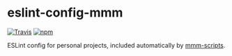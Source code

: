 # eslint-config-mmm

[![Travis](https://img.shields.io/travis/mmmurray/eslint-config-mmm.svg)](https://travis-ci.com/mmmurray/eslint-config-mmm)
[![npm](https://img.shields.io/npm/v/eslint-config-mmm.svg)](https://www.npmjs.com/package/eslint-config-mmm)

ESLint config for personal projects, included automatically by [mmm-scripts](https://github.com/mmmurray/mmm-scripts).
